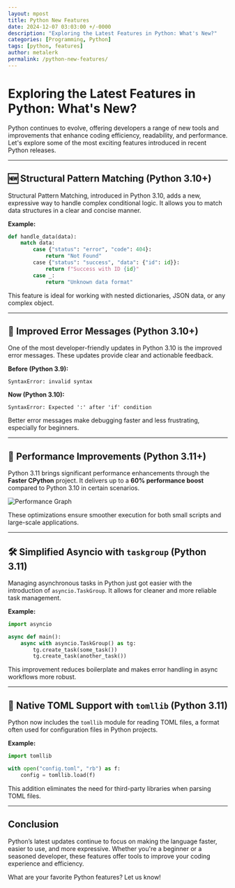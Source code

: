 ```yaml
---
layout: mpost
title: Python New Features
date: 2024-12-07 03:03:00 +/-0000
description: "Exploring the Latest Features in Python: What's New?"
categories: [Programming, Python]
tags: [python, features]
author: metalerk
permalink: /python-new-features/
---
```


# Exploring the Latest Features in Python: What's New?

Python continues to evolve, offering developers a range of new tools and improvements that enhance coding efficiency, readability, and performance. Let's explore some of the most exciting features introduced in recent Python releases.

---

## 🆕 Structural Pattern Matching (Python 3.10+)

Structural Pattern Matching, introduced in Python 3.10, adds a new, expressive way to handle complex conditional logic. It allows you to match data structures in a clear and concise manner.

**Example:**

```python
def handle_data(data):
    match data:
        case {"status": "error", "code": 404}:
            return "Not Found"
        case {"status": "success", "data": {"id": id}}:
            return f"Success with ID {id}"
        case _:
            return "Unknown data format"
```

This feature is ideal for working with nested dictionaries, JSON data, or any complex object.

---

## 🌟 Improved Error Messages (Python 3.10+)

One of the most developer-friendly updates in Python 3.10 is the improved error messages. These updates provide clear and actionable feedback.

**Before (Python 3.9):**

```plaintext
SyntaxError: invalid syntax
```

**Now (Python 3.10):**

```plaintext
SyntaxError: Expected ':' after 'if' condition
```

Better error messages make debugging faster and less frustrating, especially for beginners.

---

## 🚀 Performance Improvements (Python 3.11+)

Python 3.11 brings significant performance enhancements through the **Faster CPython** project. It delivers up to a **60% performance boost** compared to Python 3.10 in certain scenarios.

![Performance Graph](https://example.com/python-performance-graph.png)

These optimizations ensure smoother execution for both small scripts and large-scale applications.

---

## 🛠️ Simplified Asyncio with `taskgroup` (Python 3.11)

Managing asynchronous tasks in Python just got easier with the introduction of `asyncio.TaskGroup`. It allows for cleaner and more reliable task management.

**Example:**

```python
import asyncio

async def main():
    async with asyncio.TaskGroup() as tg:
        tg.create_task(some_task())
        tg.create_task(another_task())
```

This improvement reduces boilerplate and makes error handling in async workflows more robust.

---

## 🔧 Native TOML Support with `tomllib` (Python 3.11)

Python now includes the `tomllib` module for reading TOML files, a format often used for configuration files in Python projects.

**Example:**

```python
import tomllib

with open("config.toml", "rb") as f:
    config = tomllib.load(f)
```

This addition eliminates the need for third-party libraries when parsing TOML files.

---

## Conclusion

Python’s latest updates continue to focus on making the language faster, easier to use, and more expressive. Whether you're a beginner or a seasoned developer, these features offer tools to improve your coding experience and efficiency.

What are your favorite Python features? Let us know!
